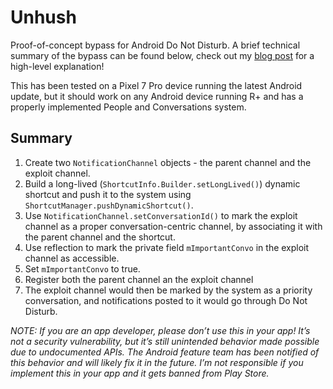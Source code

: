 # Unhush

Proof-of-concept bypass for Android Do Not Disturb. A brief technical summary of the bypass can be found below, check out my [blog post](https://sithi.me/blog/2023-05-12-unhush/) for a high-level explanation!

This has been tested on a Pixel 7 Pro device running the latest Android update, but it should work on any Android device running R+ and has a properly implemented People and Conversations system.

## Summary

1. Create two `NotificationChannel` objects - the parent channel and the exploit channel.
2. Build a long-lived (`ShortcutInfo.Builder.setLongLived()`) dynamic shortcut and push it to the system using `ShortcutManager.pushDynamicShortcut()`.
3. Use `NotificationChannel.setConversationId()` to mark the exploit channel as a proper conversation-centric channel, by associating it with the parent channel and the shortcut.
4. Use reflection to mark the private field `mImportantConvo` in the exploit channel as accessible.
5. Set `mImportantConvo` to true.
6. Register both the parent channel an the exploit channel
7. The exploit channel would then be marked by the system as a priority conversation, and notifications posted to it would go through Do Not Disturb.

*NOTE: If you are an app developer, please don’t use this in your app! It’s not a security vulnerability, but it’s still unintended behavior made possible due to undocumented APIs. The Android feature team has been notified of this behavior and will likely fix it in the future. I’m not responsible if you implement this in your app and it gets banned from Play Store.*

